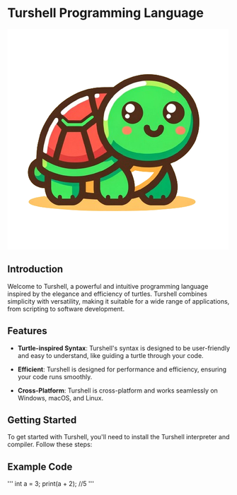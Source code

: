 # Turshell Programming Language

![Turshell Logo](turshell.png)

## Introduction

Welcome to Turshell, a powerful and intuitive programming language inspired by the elegance and efficiency of turtles. Turshell combines simplicity with versatility, making it suitable for a wide range of applications, from scripting to software development.

## Features

- **Turtle-inspired Syntax**: Turshell's syntax is designed to be user-friendly and easy to understand, like guiding a turtle through your code.

- **Efficient**: Turshell is designed for performance and efficiency, ensuring your code runs smoothly.

- **Cross-Platform**: Turshell is cross-platform and works seamlessly on Windows, macOS, and Linux.

## Getting Started

To get started with Turshell, you'll need to install the Turshell interpreter and compiler. Follow these steps:

<!-- 1. [Download the Turshell installer](https://turshell-lang.com/downloads). -->
<!--  -->
<!-- 2. Run the installer and follow the installation instructions. -->
<!--  -->
<!-- 3. Once installed, you can start writing and executing Turshell code right away! -->

## Example Code

'''
int a = 3;
print(a + 2); //5
'''
